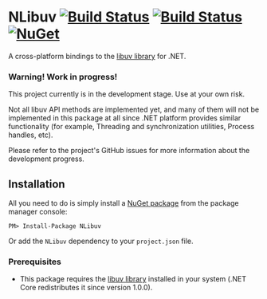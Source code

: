 NLibuv [![Build Status](https://travis-ci.org/neris/NLibuv.svg?branch=master)](https://travis-ci.org/neris/NLibuv) [![Build Status](https://ci.appveyor.com/api/projects/status/4vcw8d72fvtgwuhf?svg=true)](https://ci.appveyor.com/project/neris/nlibuv) [![NuGet](https://img.shields.io/nuget/v/NLibuv.svg?label=nuget:%20NLibuv)](https://www.nuget.org/packages/NLibuv/)
========

A cross-platform bindings to the [libuv library](http://libuv.org/) for .NET.

### Warning! Work in progress!

This project currently is in the development stage. Use at your own risk.

Not all libuv API methods are implemented yet, and many of them will not be implemented in this package at all since .NET platform provides similar functionality (for example, Threading and synchronization utilities, Process handles, etc).

Please refer to the project's GitHub issues for more information about the development progress.



Installation
------------

All you need to do is simply install a [NuGet package](https://www.nuget.org/packages/NLibuv/)
from the package manager console:
```
PM> Install-Package NLibuv
```
Or add the `NLibuv` dependency to your `project.json` file.

### Prerequisites

 * This package requires the [libuv library](http://libuv.org/) installed in your system (.NET Core redistributes it since version 1.0.0).



